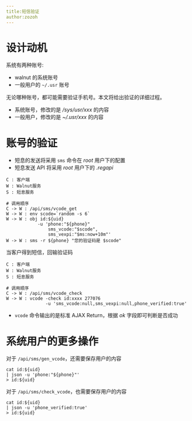 ```yaml
---
title:短信验证
author:zozoh
---
```


# 设计动机

系统有两种账号:

* walnut 的系统账号
* 一般用户的 `~/.usr` 账号

无论哪种账号，都可能需要验证手机号。本文将给出验证的详细过程。

* 系统账号，修改的是 */sys/usr/xxx* 的内容
* 一般用户，修改的是 *~/.usr/xxx* 的内容

# 账号的验证

* 短息的发送将采用 `sms` 命令在 *root* 用户下的配置
* 短息发送 API 将采用 *root* 用户下的 *.regapi*

```
C : 客户端
W : Walnut服务
S : 短息服务

# 调用顺序
C -> W : /api/sms/vcode_get
W -> W : env scode=`random -s 6`
W -> W : obj id:${uid} 
            -u 'phone:"${phone}"
                sms_vcode:"$scode", 
                sms_vexpi:"$ms:now+10m"'
W -> W : sms -r ${phone} "您的验证码是 $scode"
```

当客户得到短信，回输验证码

```
C : 客户端
W : Walnut服务
S : 短息服务

# 调用顺序
C -> W : /api/sms/vcode_check
W -> W : vcode -check id:xxxx 277076 
               -u 'sms_vcode:null,sms_vexpi:null,phone_verified:true'
```

* `vcode` 命令输出的是标准 AJAX Return，根据 *ok* 字段即可判断是否成功

# 系统用户的更多操作

对于 `/api/sms/gen_vcode`，还需要保存用户的内容

```
cat id:${uid}
| json -u 'phone:"${phone}"'
> id:${uid}
```

对于 `/api/sms/check_vcode`，也需要保存用户的内容

```
cat id:${uid}
| json -u 'phone_verified:true'
> id:${uid}
```


